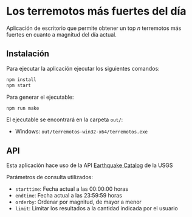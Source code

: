 # Los terremotos más fuertes del día

Aplicación de escritorio que permite obtener un top _n_ terremotos más fuertes en
cuanto a magnitud del día actual.

## Instalación

Para ejecutar la aplicación ejecutar los siguientes comandos:

```bash
npm install
npm start
```

Para generar el ejecutable:

```bash
npm run make
```

El ejecutable se encontrará en la carpeta `out/`:

- Windows: `out/terremotos-win32-x64/terremotos.exe`

## API

Esta aplicación hace uso de la API [Earthquake Catalog](https://earthquake.usgs.gov/fdsnws/event/1/) de la USGS

Parámetros de consulta utilizados:

- `starttime`: Fecha actual a las 00:00:00 horas
- `endtime`: Fecha actual a las 23:59:59 horas
- `orderby`: Ordenar por magnitud, de mayor a menor
- `limit`: Limitar los resultados a la cantidad indicada por el usuario
